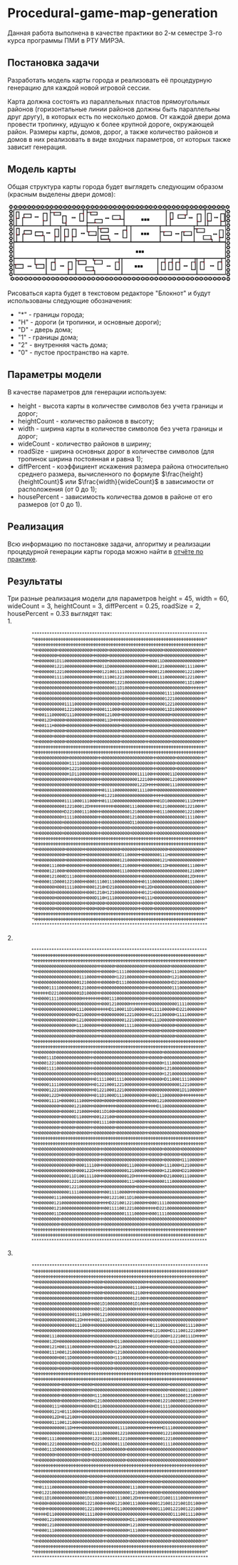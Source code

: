 # Procedural-game-map-generation #
Данная работа выполнена в качестве практики во 2-м семестре 3-го курса программы ПМИ в РТУ МИРЭА.

## Постановка задачи ##
Разработать модель карты города и реализовать её процедурную генерацию для каждой новой игровой сессии.

Карта должна состоять из параллельных пластов прямоугольных районов (горизонтальные линии районов должны быть параллельны друг другу), в которых есть по несколько домов. От каждой двери дома провести тропинку, идущую к более крупной дороге, окружающей район. Размеры карты, домов, дорог, а также количество районов и домов в них реализовать в виде входных параметров, от которых также зависит генерация.

## Модель карты ##
Общая структура карты города будет выглядеть следующим образом (красным выделены двери домов):
<p align="center">
    <img src="images/General_structure_of_the_city_map.png" width = "500">
</p>

Рисоваться карта будет в текстовом редакторе "Блокнот" и будут использованы следующие обозначения:
* "*" - границы города;
* "H" - дороги (и тропинки, и основные дороги);
* "D" - дверь дома;
* "1" - границы дома;
* "2" - внутренняя часть дома;
* "0" - пустое пространство на карте.

## Параметры модели ##

В качестве параметров для генерации используем:
* height - высота карты в количестве символов без учета границы и дорог;
* heightCount - количество районов в высоту;
* width - ширина карты в количестве символов без учета границы и дорог;
* wideCount - количество районов в ширину;
* roadSize - ширина основных дорог в количестве символов (для тропинок ширина постоянная и равна 1);
* diffPercent - коэффициент искажения размера района относительно среднего размера, вычисленного по формуле $\frac{height}{heightCount}$ или $\frac{width}{wideCount}$ в зависимости от расположения (от 0 до 1);
* housePercent - зависимость количества домов в районе от его размеров (от 0 до 1).

## Реализация ##

Всю информацию по постановке задачи, алгоритму и реализации процедурной генерации карты города можно найти в [отчёте по практике](https://github.com/thecrazymage/Procedural-game-map-generation/blob/main/docs/%D0%9F%D1%80%D0%B0%D0%BA%D1%82%D0%B8%D0%BA%D0%B0.pdf).

## Результаты ##

Три разные реализация модели для параметров height = 45, width = 60, wideCount = 3, heightCount = 3, diffPercent = 0.25, roadSize = 2, housePercent = 0.33 выглядят так:  
1. 
  <p align="center">
      <img src="images/Example1.png" width=400>
  </p>
2. 
  <p align="center">
      <img src="images/Example2.png" width=400>
  </p>
3. 
  <p align="center">
      <img src="images/Example3.png" width=400>
  </p>
